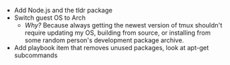* Add Node.js and the tldr package
* Switch guest OS to Arch
  - *Why?* Because always getting the newest version of tmux shouldn't require
    updating my OS, building from source, or installing from some random
    person's development package archive.
* Add playbook item that removes unused packages, look at apt-get subcommands
